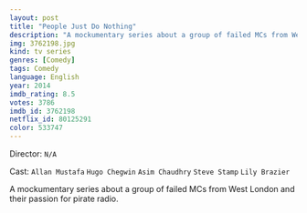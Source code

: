 ```yaml
---
layout: post
title: "People Just Do Nothing"
description: "A mockumentary series about a group of failed MCs from West London and their passion for pirate radio..."
img: 3762198.jpg
kind: tv series
genres: [Comedy]
tags: Comedy 
language: English
year: 2014
imdb_rating: 8.5
votes: 3786
imdb_id: 3762198
netflix_id: 80125291
color: 533747
---
```

Director: `N/A`  

Cast: `Allan Mustafa` `Hugo Chegwin` `Asim Chaudhry` `Steve Stamp` `Lily Brazier` 

A mockumentary series about a group of failed MCs from West London and their passion for pirate radio.